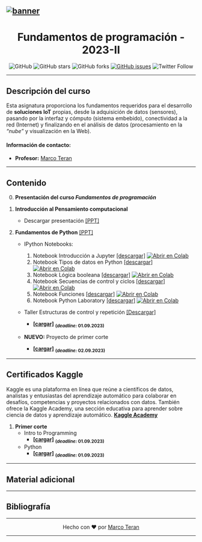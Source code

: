 [![banner](/_assets/pics/progfundbanner.png)](https://github.com/marcoteran/progfund)
---
<div align="center">

# Fundamentos de programación - 2023-II
![GitHub](https://img.shields.io/github/license/marcoteran/progfund)
![GitHub stars](https://img.shields.io/github/stars/marcoteran/progfund)
![GitHub forks](https://img.shields.io/github/forks/marcoteran/progfund)
[![GitHub issues](https://img.shields.io/github/issues/marcoteran/progfund?color=%23fa251e&logo=GitHub)](https://github.com/marcoteran/progfund/issues)
![Twitter Follow](https://img.shields.io/twitter/follow/marcotulioteran?style=social)
</div>

---
## Descripción del curso
Esta asignatura proporciona los fundamentos requeridos para el desarrollo de **soluciones IoT** propias, desde la adquisición de datos (sensores), pasando por la interfaz y cómputo (sistema embebido), conectividad a la red (Internet) y finalizando en el análisis de datos (procesamiento en la *“nube”* y visualización en la Web).

#### Información de contacto:
* **Profesor:** [Marco Teran](https://marcoteran.github.io/)

---

## Contenido
0. **Presentación del curso *Fundamentos de programación***
1. **Introducción al Pensamiento computacional**
	* Descargar presentación [[PPT]](https://github.com/marcoteran/progfund/raw/master/lectures/sesion_1.pptx)

2. **Fundamentos de Python** [[PPT]](https://github.com/marcoteran/progfund/raw/master/lectures/sesion_2.pptx)
	* IPython Notebooks:
		1. Notebook Introducción a Jupyter [[descargar]](https://github.com/marcoteran/progfund/blob/master/laboratory/notebooks/01_progfund_jupyterintroduction.ipynb)
			[![Abrir en Colab](https://colab.research.google.com/assets/colab-badge.svg)](https://colab.research.google.com/github/marcoteran/progfund/blob/master/laboratory/notebooks/01_progfund_jupyterintroduction.ipynb)
		2. Notebook Tipos de datos en Python [[descargar]](https://github.com/marcoteran/progfund/blob/master/laboratory/notebooks/02_progfund_pythondatatypes.ipynb)
			[![Abrir en Colab](https://colab.research.google.com/assets/colab-badge.svg)](https://colab.research.google.com/github/marcoteran/progfund/blob/master/laboratory/notebooks/02_progfund_pythondatatypes.ipynb)
		3. Notebook Lógica booleana [[descargar]](https://github.com/marcoteran/progfund/blob/master/laboratory/notebooks/03_progfund_logic.ipynb)
			[![Abrir en Colab](https://colab.research.google.com/assets/colab-badge.svg)](https://colab.research.google.com/github/marcoteran/progfund/blob/master/laboratory/notebooks/03_progfund_logic.ipynb)
		4. Notebook Secuencias de control y ciclos [[descargar]](https://github.com/marcoteran/progfund/blob/master/laboratory/notebooks/04_progfund_controlcycles.ipynb)
			[![Abrir en Colab](https://colab.research.google.com/assets/colab-badge.svg)](https://colab.research.google.com/github/marcoteran/progfund/blob/master/laboratory/notebooks/04_progfund_controlcycles.ipynb)
		5. Notebook Funciones [[descargar]](https://github.com/marcoteran/progfund/blob/master/laboratory/notebooks/05_progfund_functions.ipynb)
			[![Abrir en Colab](https://colab.research.google.com/assets/colab-badge.svg)](https://colab.research.google.com/github/marcoteran/progfund/blob/master/laboratory/notebooks/05_progfund_functions.ipynb)
		6. Notebook Python Laboratory [[descargar]](https://github.com/marcoteran/progfund/blob/master/laboratory/notebooks/05_progfund_pythoncrashcoursehomework.ipynb)
			[![Abrir en Colab](https://colab.research.google.com/assets/colab-badge.svg)](https://colab.research.google.com/github/marcoteran/progfund/blob/master/laboratory/notebooks/05_progfund_pythoncrashcoursehomework.ipynb)

	* Taller Estructuras de control y repetición [[Descargar]](https://github.com/marcoteran/progfund/raw/master/homeworks/progfund_ttq_basic.pdf)
		- [**[cargar]**](https://forms.office.com/r/9zTfJUSEHJ) <sub>**(*deadline:* 01.09.2023)**</sub>

	* **NUEVO:** Proyecto de primer corte
		- [**[cargar]**](https://forms.office.com/r/t5GCvKKrnn) <sub>**(*deadline:* 02.09.2023)**</sub>


---
## Certificados Kaggle

Kaggle es una plataforma en línea que reúne a científicos de datos, analistas y entusiastas del aprendizaje automático para colaborar en desafíos, competencias y proyectos relacionados con datos. También ofrece la Kaggle Academy, una sección educativa para aprender sobre ciencia de datos y aprendizaje automático.
[**Kaggle Academy**](https://www.kaggle.com/learn)

1. **Primer corte**
	* Intro to Programming
		- [**[cargar]**](https://forms.office.com/r/bmYC3nB39C) <sub>**(*deadline:* 01.09.2023)**</sub>
	* Python
		- [**[cargar]**](https://forms.office.com/r/yVaVNndVqz) <sub>**(*deadline:* 01.09.2023)**</sub>

---
## Material adicional


---
## Bibliografía

---

<div align="center">

Hecho con ❤️ por [Marco Teran](https://github.com/marcoteran)

</div>

---
